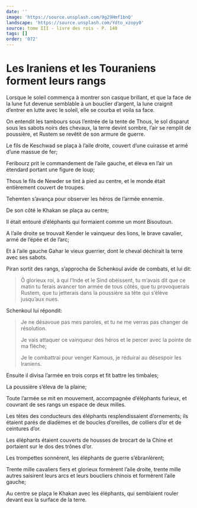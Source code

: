 ```yaml
---
date: ''
image: 'https://source.unsplash.com/9g29Hmf1bnQ'
landscape: 'https://source.unsplash.com/Ydto_xzopy0'
source: tome III - livre des rois - P. 140
tags: []
order: '072'
---
```


# Les Iraniens et les Touraniens forment leurs rangs

Lorsque le soleil commença à montrer son casque brillant, et que la face de la lune fut devenue semblable à un bouclier d’argent, la lune craignit d’entrer en lutte avec le soleil, elle se courba et voila sa face.

On entendit les tambours sous l’entrée de la tente de Thous, le sol disparut sous les sabots noirs des chevaux, la terre devint sombre, l’air se remplit de poussière, et Rustem se revêtit de son armure de guerre.

Le fils de Keschwad se plaça à l’aile droite, couvert d’une cuirasse et armé d’une massue de fer;

Feribourz prit le commandement de l’aile gauche, et éleva en l’air un étendard portant une figure de loup;

Thous le fils de Newder se tint à pied au centre, et le monde était entièrement couvert de troupes.

Tehemten s’avança pour observer les héros de l’armée ennemie.

De son côté le Khakan se plaça au centre;

Il était entouré d’éléphants qui formaient comme un mont Bisoutoun.

A l’aile droite se trouvait Kender le vainqueur des lions, le brave cavalier, armé de l’épée et de l’arc;

Et à l’aile gauche Gahar le vieux guerrier, dont le cheval déchirait la terre avec ses sabots.

Piran sortit des rangs, s’approcha de Schenkoul avide de combats, et lui dit:

> Ô glorieux roi, à qui l’Inde et le Sind obéissent, tu m’avais dit que ce matin tu ferais avancer ton armée de tous côtés, que tu provoquerais Rustem, que tu jetterais dans la poussière sa tête qui s’élève jusqu’aux nues.

Schenkoul lui répondit:

> Je ne désavoue pas mes paroles, et tu ne me verras pas changer de résolution.
>
> Je vais attaquer ce vainqueur des héros et le percer avec la pointe de ma flèche;
>
> Je le combattrai pour venger Kamous, je réduirai au désespoir les Iraniens.

Ensuite il divisa l’armée en trois corps et fit battre les timbales;

La poussière s’éleva de la plaine;

Toute l’armée se mit en mouvement, accompagnée d’éléphants furieux, et couvrant de ses rangs un espace de deux milles.

Les têtes des conducteurs des éléphants resplendissaient d’ornements; ils étaient parés de diadèmes et de boucles d’oreilles, de colliers d’or et de ceintures d’or.

Les éléphants étaient couverts de housses de brocart de la Chine et portaient sur le dos des trônes d’or.

Les trompettes sonnèrent, les éléphants de guerre s’ébranlèrent;

Trente mille cavaliers fiers et glorieux formèrent l’aile droite, trente mille autres saisirent leurs arcs et leurs boucliers chinois et formèrent l’aile gauche;

Au centre se plaça le Khakan avec les éléphants, qui semblaient rouler devant eux la surface de la terre.
